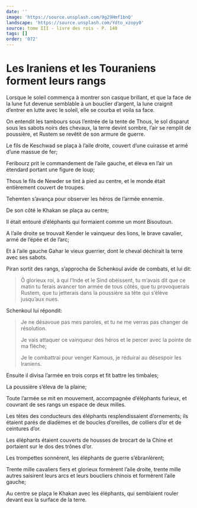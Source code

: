 ```yaml
---
date: ''
image: 'https://source.unsplash.com/9g29Hmf1bnQ'
landscape: 'https://source.unsplash.com/Ydto_xzopy0'
source: tome III - livre des rois - P. 140
tags: []
order: '072'
---
```


# Les Iraniens et les Touraniens forment leurs rangs

Lorsque le soleil commença à montrer son casque brillant, et que la face de la lune fut devenue semblable à un bouclier d’argent, la lune craignit d’entrer en lutte avec le soleil, elle se courba et voila sa face.

On entendit les tambours sous l’entrée de la tente de Thous, le sol disparut sous les sabots noirs des chevaux, la terre devint sombre, l’air se remplit de poussière, et Rustem se revêtit de son armure de guerre.

Le fils de Keschwad se plaça à l’aile droite, couvert d’une cuirasse et armé d’une massue de fer;

Feribourz prit le commandement de l’aile gauche, et éleva en l’air un étendard portant une figure de loup;

Thous le fils de Newder se tint à pied au centre, et le monde était entièrement couvert de troupes.

Tehemten s’avança pour observer les héros de l’armée ennemie.

De son côté le Khakan se plaça au centre;

Il était entouré d’éléphants qui formaient comme un mont Bisoutoun.

A l’aile droite se trouvait Kender le vainqueur des lions, le brave cavalier, armé de l’épée et de l’arc;

Et à l’aile gauche Gahar le vieux guerrier, dont le cheval déchirait la terre avec ses sabots.

Piran sortit des rangs, s’approcha de Schenkoul avide de combats, et lui dit:

> Ô glorieux roi, à qui l’Inde et le Sind obéissent, tu m’avais dit que ce matin tu ferais avancer ton armée de tous côtés, que tu provoquerais Rustem, que tu jetterais dans la poussière sa tête qui s’élève jusqu’aux nues.

Schenkoul lui répondit:

> Je ne désavoue pas mes paroles, et tu ne me verras pas changer de résolution.
>
> Je vais attaquer ce vainqueur des héros et le percer avec la pointe de ma flèche;
>
> Je le combattrai pour venger Kamous, je réduirai au désespoir les Iraniens.

Ensuite il divisa l’armée en trois corps et fit battre les timbales;

La poussière s’éleva de la plaine;

Toute l’armée se mit en mouvement, accompagnée d’éléphants furieux, et couvrant de ses rangs un espace de deux milles.

Les têtes des conducteurs des éléphants resplendissaient d’ornements; ils étaient parés de diadèmes et de boucles d’oreilles, de colliers d’or et de ceintures d’or.

Les éléphants étaient couverts de housses de brocart de la Chine et portaient sur le dos des trônes d’or.

Les trompettes sonnèrent, les éléphants de guerre s’ébranlèrent;

Trente mille cavaliers fiers et glorieux formèrent l’aile droite, trente mille autres saisirent leurs arcs et leurs boucliers chinois et formèrent l’aile gauche;

Au centre se plaça le Khakan avec les éléphants, qui semblaient rouler devant eux la surface de la terre.
